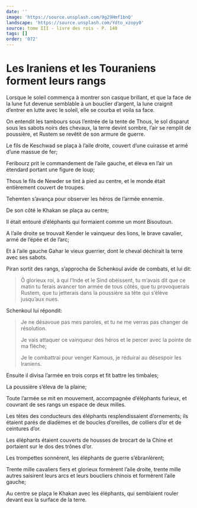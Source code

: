 ```yaml
---
date: ''
image: 'https://source.unsplash.com/9g29Hmf1bnQ'
landscape: 'https://source.unsplash.com/Ydto_xzopy0'
source: tome III - livre des rois - P. 140
tags: []
order: '072'
---
```


# Les Iraniens et les Touraniens forment leurs rangs

Lorsque le soleil commença à montrer son casque brillant, et que la face de la lune fut devenue semblable à un bouclier d’argent, la lune craignit d’entrer en lutte avec le soleil, elle se courba et voila sa face.

On entendit les tambours sous l’entrée de la tente de Thous, le sol disparut sous les sabots noirs des chevaux, la terre devint sombre, l’air se remplit de poussière, et Rustem se revêtit de son armure de guerre.

Le fils de Keschwad se plaça à l’aile droite, couvert d’une cuirasse et armé d’une massue de fer;

Feribourz prit le commandement de l’aile gauche, et éleva en l’air un étendard portant une figure de loup;

Thous le fils de Newder se tint à pied au centre, et le monde était entièrement couvert de troupes.

Tehemten s’avança pour observer les héros de l’armée ennemie.

De son côté le Khakan se plaça au centre;

Il était entouré d’éléphants qui formaient comme un mont Bisoutoun.

A l’aile droite se trouvait Kender le vainqueur des lions, le brave cavalier, armé de l’épée et de l’arc;

Et à l’aile gauche Gahar le vieux guerrier, dont le cheval déchirait la terre avec ses sabots.

Piran sortit des rangs, s’approcha de Schenkoul avide de combats, et lui dit:

> Ô glorieux roi, à qui l’Inde et le Sind obéissent, tu m’avais dit que ce matin tu ferais avancer ton armée de tous côtés, que tu provoquerais Rustem, que tu jetterais dans la poussière sa tête qui s’élève jusqu’aux nues.

Schenkoul lui répondit:

> Je ne désavoue pas mes paroles, et tu ne me verras pas changer de résolution.
>
> Je vais attaquer ce vainqueur des héros et le percer avec la pointe de ma flèche;
>
> Je le combattrai pour venger Kamous, je réduirai au désespoir les Iraniens.

Ensuite il divisa l’armée en trois corps et fit battre les timbales;

La poussière s’éleva de la plaine;

Toute l’armée se mit en mouvement, accompagnée d’éléphants furieux, et couvrant de ses rangs un espace de deux milles.

Les têtes des conducteurs des éléphants resplendissaient d’ornements; ils étaient parés de diadèmes et de boucles d’oreilles, de colliers d’or et de ceintures d’or.

Les éléphants étaient couverts de housses de brocart de la Chine et portaient sur le dos des trônes d’or.

Les trompettes sonnèrent, les éléphants de guerre s’ébranlèrent;

Trente mille cavaliers fiers et glorieux formèrent l’aile droite, trente mille autres saisirent leurs arcs et leurs boucliers chinois et formèrent l’aile gauche;

Au centre se plaça le Khakan avec les éléphants, qui semblaient rouler devant eux la surface de la terre.
